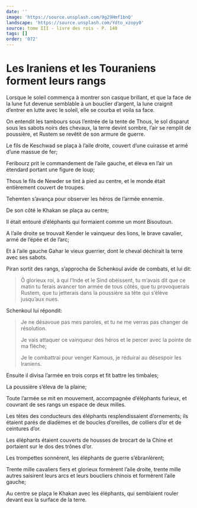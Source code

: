 ```yaml
---
date: ''
image: 'https://source.unsplash.com/9g29Hmf1bnQ'
landscape: 'https://source.unsplash.com/Ydto_xzopy0'
source: tome III - livre des rois - P. 140
tags: []
order: '072'
---
```


# Les Iraniens et les Touraniens forment leurs rangs

Lorsque le soleil commença à montrer son casque brillant, et que la face de la lune fut devenue semblable à un bouclier d’argent, la lune craignit d’entrer en lutte avec le soleil, elle se courba et voila sa face.

On entendit les tambours sous l’entrée de la tente de Thous, le sol disparut sous les sabots noirs des chevaux, la terre devint sombre, l’air se remplit de poussière, et Rustem se revêtit de son armure de guerre.

Le fils de Keschwad se plaça à l’aile droite, couvert d’une cuirasse et armé d’une massue de fer;

Feribourz prit le commandement de l’aile gauche, et éleva en l’air un étendard portant une figure de loup;

Thous le fils de Newder se tint à pied au centre, et le monde était entièrement couvert de troupes.

Tehemten s’avança pour observer les héros de l’armée ennemie.

De son côté le Khakan se plaça au centre;

Il était entouré d’éléphants qui formaient comme un mont Bisoutoun.

A l’aile droite se trouvait Kender le vainqueur des lions, le brave cavalier, armé de l’épée et de l’arc;

Et à l’aile gauche Gahar le vieux guerrier, dont le cheval déchirait la terre avec ses sabots.

Piran sortit des rangs, s’approcha de Schenkoul avide de combats, et lui dit:

> Ô glorieux roi, à qui l’Inde et le Sind obéissent, tu m’avais dit que ce matin tu ferais avancer ton armée de tous côtés, que tu provoquerais Rustem, que tu jetterais dans la poussière sa tête qui s’élève jusqu’aux nues.

Schenkoul lui répondit:

> Je ne désavoue pas mes paroles, et tu ne me verras pas changer de résolution.
>
> Je vais attaquer ce vainqueur des héros et le percer avec la pointe de ma flèche;
>
> Je le combattrai pour venger Kamous, je réduirai au désespoir les Iraniens.

Ensuite il divisa l’armée en trois corps et fit battre les timbales;

La poussière s’éleva de la plaine;

Toute l’armée se mit en mouvement, accompagnée d’éléphants furieux, et couvrant de ses rangs un espace de deux milles.

Les têtes des conducteurs des éléphants resplendissaient d’ornements; ils étaient parés de diadèmes et de boucles d’oreilles, de colliers d’or et de ceintures d’or.

Les éléphants étaient couverts de housses de brocart de la Chine et portaient sur le dos des trônes d’or.

Les trompettes sonnèrent, les éléphants de guerre s’ébranlèrent;

Trente mille cavaliers fiers et glorieux formèrent l’aile droite, trente mille autres saisirent leurs arcs et leurs boucliers chinois et formèrent l’aile gauche;

Au centre se plaça le Khakan avec les éléphants, qui semblaient rouler devant eux la surface de la terre.
